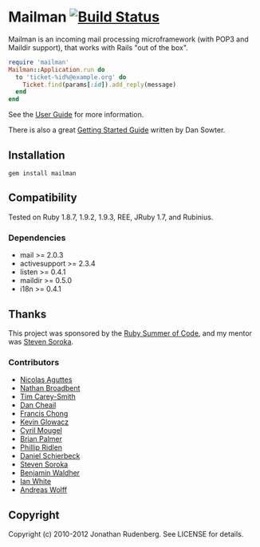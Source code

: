 # Mailman [![Build Status](https://secure.travis-ci.org/titanous/mailman.png)](https://secure.travis-ci.org/titanous/mailman)

Mailman is an incoming mail processing microframework (with POP3 and Maildir
support), that works with Rails "out of the box".

```ruby
require 'mailman'
Mailman::Application.run do
  to 'ticket-%id%@example.org' do 
    Ticket.find(params[:id]).add_reply(message)
  end
end
```

See the [User Guide](https://github.com/titanous/mailman/blob/master/USER_GUIDE.md) for more information.

There is also a great [Getting Started Guide](http://dansowter.com/mailman-guide/) written by Dan Sowter.


## Installation

    gem install mailman

## Compatibility

Tested on Ruby 1.8.7, 1.9.2, 1.9.3, REE, JRuby 1.7, and Rubinius.

### Dependencies

 * mail >= 2.0.3
 * activesupport >= 2.3.4
 * listen >= 0.4.1
 * maildir >= 0.5.0
 * i18n >= 0.4.1

## Thanks

This project was sponsored by the [Ruby Summer of Code](http://rubysoc.org),
and my mentor was [Steven Soroka](http://github.com/ssoroka).

### Contributors

- [Nicolas Aguttes](http://github.com/tranquiliste)
- [Nathan Broadbent](https://github.com/ndbroadbent)
- [Tim Carey-Smith](http://github.com/halorgium)
- [Dan Cheail](https://github.com/DanCheail)
- [Francis Chong](https://github.com/siuying)
- [Kevin Glowacz](https://github.com/kjg)
- [Cyril Mougel](http://github.com/shingara)
- [Brian Palmer](https://github.com/codekitchen)
- [Phillip Ridlen](https://github.com/philtr)
- [Daniel Schierbeck](http://github.com/dasch)
- [Steven Soroka](http://github.com/ssoroka)
- [Benjamin Waldher](https://github.com/lgbr)
- [Ian White](http://github.com/ianwhite)
- [Andreas Wolff](https://github.com/rubyphunk)


## Copyright

Copyright (c) 2010-2012 Jonathan Rudenberg. See LICENSE for details.
